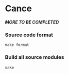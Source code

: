 # Cance

***MORE TO BE COMPLETED***

### Source code format
`make format`

### Build all source modules
`make`
